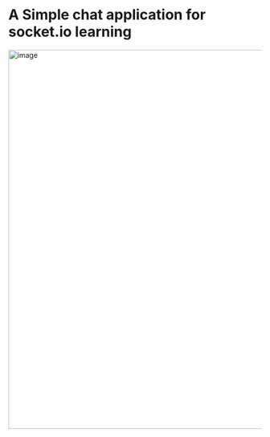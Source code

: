 ﻿# A Simple chat application for socket.io learning

<img width="1438" height="755" alt="image" src="https://github.com/user-attachments/assets/e5cd9f62-84a8-4659-993d-5079a914cd3e" />

